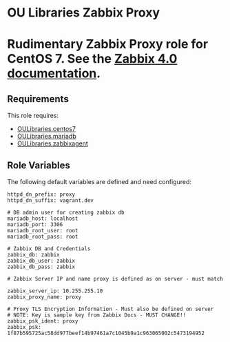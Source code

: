 OU Libraries Zabbix Proxy
=========

Rudimentary Zabbix Proxy role for CentOS 7.
See the [Zabbix 4.0 documentation](https://www.zabbix.com/documentation/4.0/manual).
=======


Requirements
------------

This role requires:

- [OULibraries.centos7](https://github.com/OULibraries/ansible-role-centos7)
- [OULibraries.mariadb](https://github.com/OULibraries/ansible-role-mariadb)
- [OULibraries.zabbixagent](https://github.com/OULibraries/ansible-role-zabbix-agent)


Role Variables
--------------

The following default variables are defined and need configured:

```
httpd_dn_prefix: proxy
httpd_dn_suffix: vagrant.dev

# DB admin user for creating zabbix db 
mariadb_host: localhost
mariadb_port: 3306
mariadb_root_user: root
mariadb_root_pass: root

# Zabbix DB and Credentials
zabbix_db: zabbix
zabbix_db_user: zabbix
zabbix_db_pass: zabbix

# Zabbix Server IP and name proxy is defined as on server - must match

zabbix_server_ip: 10.255.255.10
zabbix_proxy_name: proxy

# Proxy TLS Encryption Information - Must also be defined on server
# NOTE: Key is sample key from Zabbix Docs - MUST CHANGE!!
zabbix_psk_ident: proxy
zabbix_psk: 1f87b595725ac58dd977beef14b97461a7c1045b9a1c963065002c5473194952

```
